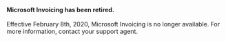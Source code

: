 **Microsoft Invoicing has been retired.**<br><br>
Effective February 8th, 2020, Microsoft Invoicing is no longer available. For more information, contact your support agent.  
